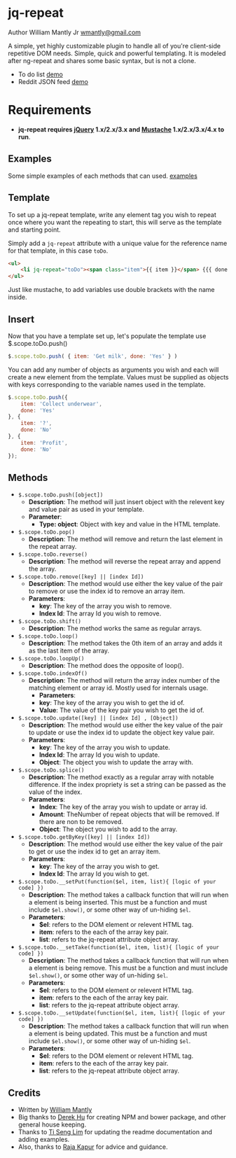 # jq-repeat

Author William Mantly Jr <wmantly@gmail.com>


A simple, yet highly customizable plugin to handle all of you're client-side repetitive DOM needs. Simple, quick and powerful templating. It is modeled after ng-repeat and shares some basic syntax, but is not a clone.

- To do list [demo](http://jsfiddle.net/wmantly/nLj6nr4q/)
- Reddit JSON feed [demo](http://jsfiddle.net/wmantly/sge3zr28/)

# Requirements

- **jq-repeat requires [jQuery](http://jquery.com/) 1.x/2.x/3.x and [Mustache](https://github.com/janl/mustache.js) 1.x/2.x/3.x/4.x to run**.

## Examples
Some simple examples of each methods that can used.
[examples](https://github.com/wmantly/jq-repeat/tree/master/example)

## Template

To set up a jq-repeat template, write any element tag you wish to repeat once where you want the repeating to start, this will serve as the template and starting point.

Simply add a `jq-repeat` attribute with a unique value for the reference name for that template, in this case `toDo`.

```html
<ul>
	<li jq-repeat="toDo"><span class="item">{{ item }}</span> {{{ done }}}</li>
</ul>
```

Just like mustache, to add variables use double brackets with the name inside.

## Insert

Now that you have a template set up, let's populate the template use $.scope.toDo.push()

```javaScript
$.scope.toDo.push( { item: 'Get milk', done: 'Yes' } )
```

You can add any number of objects as arguments you wish and each will create a new element from the template. Values must be supplied as objects with keys corresponding to the variable names used in the template.

```javaScript
$.scope.toDo.push({
    item: 'Collect underwear',
    done: 'Yes'
}, {
    item: '?',
    done: 'No'
}, {
    item: 'Profit',
    done: 'No'
});
```

## Methods

- `$.scope.toDo.push([object])`
  - **Description**: The method will just insert object with the relevent key and value pair as used in your template.
  - **Parameter**:
    - **Type: object**: Object with key and value in the HTML template.
- `$.scope.toDo.pop()`
  - **Description**: The method will remove and return the last element in the repeat array.
- `$.scope.toDo.reverse()`
  - **Description**: The method will reverse the repeat array and append the array.
- `$.scope.toDo.remove([key] || [index Id])`
  - **Description**: The method would use either the key value of the pair to remove or use the index id to remove an array item.
  - **Parameters**:
    - **key**: The key of the array you wish to remove.
    - **Index Id**: The array Id you wish to remove.
- `$.scope.toDo.shift()`
  - **Description**: The method works the same as regular arrays.
- `$.scope.toDo.loop()`
  - **Description**: The method takes the 0th item of an array and adds it as the last item of the array.
- `$.scope.toDo.loopUp()`
  - **Description**: The method does the opposite of loop(). 
- `$.scope.toDo.indexOf()`
  - **Description**:  The method will return the array index number of the matching element or array id. Mostly used for internals usage.
    - **Parameters**:
    - **key**: The key of the array you wish to get the id of.
    - **Value**: The value of the key pair you wish to get the id of.
- `$.scope.toDo.update([key] || [index Id] , [Object])`
  - **Description**: The method would use either the key value of the pair to update or use the index id to update the object key value pair.
  - **Parameters**:
    - **key**: The key of the array you wish to update.
    - **Index Id**: The array Id you wish to update.
    - **Object**: The object you wish to update the array with.
- `$.scope.toDo.splice()`
  - **Description**: The method exactly as a regular array with notable difference. If the index propriety is set a string can be passed as the value of the index.
  - **Parameters**:
    - **Index**: The key of the array you wish to update or array id.
    - **Amount**: TheNumber of repeat objects that will be removed. If there are non to be removed.
    - **Object**: The object you wish to add to the array.
- `$.scope.toDo.getByKey([key] || [index Id])`
  - **Description**: The method would use either the key value of the pair to get or use the index id to get an array item.
  - **Parameters**:
    - **key**: The key of the array you wish to get.
    - **Index Id**: The array Id you wish to get.
- `$.scope.toDo.__setPut(function($el, item, list){ [logic of your code] })`
  - **Description**: The method takes a callback function that will run when a element is being inserted. This must be a function and must include `$el.show()`, or some other way of un-hiding `$el`.
  - **Parameters**:
    - **$el**: refers to the DOM element or relevent HTML tag.
    - **item**: refers to the each of the array key pair.
    - **list**: refers to the jq-repeat attribute object array.
- `$.scope.toDo.__setTake(function($el, item, list){ [logic of your code] })`
  - **Description**: The method takes a callback function that will run when a element is being remove. This must be a function and must include `$el.show()`, or some other way of un-hiding `$el`.
  - **Parameters**:
    - **$el**: refers to the DOM element or relevent HTML tag.
    - **item**: refers to the each of the array key pair.
    - **list**: refers to the jq-repeat attribute object array.
- `$.scope.toDo.__setUpdate(function($el, item, list){ [logic of your code] })`
  - **Description**: The method takes a callback function that will run when a element is being updated. This must be a function and must include `$el.show()`, or some other way of un-hiding `$el`.
  - **Parameters**:
    - **$el**: refers to the DOM element or relevent HTML tag.
    - **item**: refers to the each of the array key pair.
    - **list**: refers to the jq-repeat attribute object array.

## Credits
- Written by [William Mantly](https://github.com/wmantly)
- Big thanks to [Derek Hu](https://github.com/derek-dchu) for creating NPM and bower package, and other general house keeping.
- Thanks to [Ti Seng Lim](https://github.com/Newtbot) for updating the readme documentation and adding examples.
- Also, thanks to [Raja Kapur](https://github.com/aonic) for advice and guidance.



